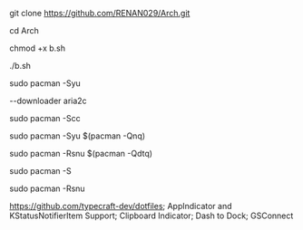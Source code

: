 git clone https://github.com/RENAN029/Arch.git

cd Arch

chmod +x b.sh

./b.sh

sudo pacman -Syu 

--downloader aria2c

sudo pacman -Scc

sudo pacman -Syu $(pacman -Qnq) 

sudo pacman -Rsnu $(pacman -Qdtq)

sudo pacman -S 

sudo pacman -Rsnu

https://github.com/typecraft-dev/dotfiles; AppIndicator and KStatusNotifierItem Support; Clipboard Indicator; Dash to Dock; GSConnect
